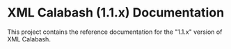 # XML Calabash (1.1.x) Documentation

This project contains the reference documentation for the "1.1.x"
version of XML Calabash.

